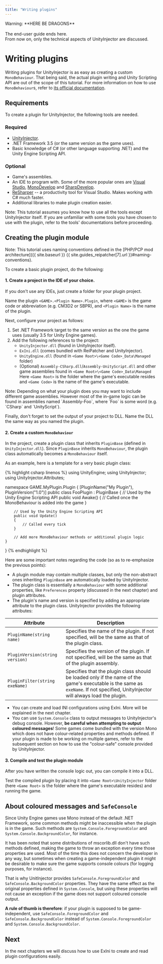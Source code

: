 ```yaml
---
title: "Writing plugins"
---
```


<div class="alert alert-warning" role="alert">
<span class="glyphicon glyphicon-alert" aria-hidden="true"></span>
<span class="sr-only">Warning:</span>
<span class="alert-text">
**HERE BE DRAGONS**<br/><br/>
The end-user guide ends here.<br/>
From now on, only the technical aspects of UnityInjector are discussed.
</span>
</div>

# Writing plugins

Writing plugins for UnityInjector is as easy as creating a custom `MonoBehaviour`. That being said, the actual plugin writing and Unity Scripting API are out of the scope of this tutorial. For more information on how to use `MonoBehaviour`s, refer to [its official documentation](http://docs.unity3d.com/ScriptReference/MonoBehaviour.html).

## Requirements

To create a plugin for UnityInjector, the following tools are needed.

### Required

* [UnityInjector](http://www.hongfire.com/forum/showthread.php/444567-UnityInjector-Plugin-Powered-Unity-Code-Injector).
* .NET Framework 3.5 (or the same version as the game uses).
* Basic knowledge of C# (or other language supporting .NET) and the Unity Engine Scripting API.

### Optional

* Game's assemblies.
* An IDE to program with. Some of the more popular ones are [Visual Studio](https://www.visualstudio.com/), [MonoDevelop](http://www.monodevelop.com/) and [SharpDevelop](http://www.icsharpcode.net/OpenSource/SD/).
* [ReSharper](https://www.jetbrains.com/resharper/) -- a productivity tool for Visual Studio. Makes working with C# much faster.
* Additional libraries to make plugin creation easier.

<div class="alert alert-info" role="alert">
<span class="glyphicon glyphicon-exclamation-sign" aria-hidden="true"></span>
<span class="sr-only">Note:</span>
<span class="alert-text">This tutorial assumes you know how to use all the tools except UnityInjector itself. If you are unfamiliar with some tools you have chosen to use with the plugin, refer to the tools' documentations before proceeding.</span>
</div>

## Creating the plugin module

<div class="alert alert-info" role="alert">
<span class="glyphicon glyphicon-exclamation-sign" aria-hidden="true"></span>
<span class="sr-only">Note:</span>
<span class="alert-text">This tutorial uses naming conventions defined in the [PHP/PCP mod architecture]({{ site.baseurl }} {{ site.guides_reipatcher[7].url }}#naming-conventions).</span>
</div>

To create a basic plugin project, do the following:

#### 1. Create a project in the IDE of your choice.
If you don't use any IDEs, just create a folder for your plugin project. 

Name the plugin `<GAME>.<Plugin Name>.Plugin`, where `<GAME>` is the game code or abbreviation (e.g. CM3D2 or SBPR), and `<Plugin Name>` is the name of the plugin.

Next, configure your project as follows:

1. Set .NET Framework target to the same version as the one the game uses (usually 3.5 for Unity Engine games).
2. Add the following references to the project: 
    * `UnityInjector.dll` (found in UnityInjector itself).
    * `ExIni.dll` (comes bundled with ReiPatcher and UnityInjector).
    * `UnityEngine.dll` (found in `<Game Root>\<Game Code>_Data\Managed` folder)
    * (Optional) `Assembly-CSharp.dll`/`Assembly-UnityScript.dll` and other game assemblies found in `<Game Root>\<Game Code>_Data\Managed`
      Here `<Game Root>` is the folder where the game's executable resides and `<Game Code>` is the name of the game's executable.

<div class="alert alert-info" role="alert">
<span class="glyphicon glyphicon-exclamation-sign" aria-hidden="true"></span>
<span class="sr-only">Note:</span>
<span class="alert-text">Depending on what your plugin does you may want to include different game assemblies. However most of the in-game logic can be found in assemblies named `Assembly-Foo`, where `Foo` is some word (e.g. `CSharp` and `UnityScript`).</span>
</div>

Finally, don't forget to set the output of your project to DLL. Name the DLL the same way as you named the plugin.

#### 2. Create a custom `MonoBehaviour`
In the project, create a plugin class that inherits `PluginBase` (defined in `UnityInjector.dll`). Since `PluginBase` inherits `MonoBehaviour`, the plugin class automatically becomes a `MonoBehaviour` itself.

As an example, here is a template for a very basic plugin class:

{% highlight csharp linenos %}
using UnityEngine;
using UnityInjector;
using UnityInjector.Attributes;

namespace GAME.MyPlugin.Plugin
{
    [PluginName("My Plugin"), PluginVersion("1.0")]
    public class FooPlugin : PluginBase
    {
        // Used by the Unity Engine Scripting API
        public void Awake()
        {
            // Called once the MonoBehaviour is added into the game
        }

        // Used by the Unity Engine Scripting API
        public void Update()
        {
        	// Called every tick
        }

        // Add more MonoBehaviour methods or additional plugin logic
    }
}
{% endhighlight %}

Here are some important notes regarding the code (so as to re-emphasize the previous points):

* A plugin module may contain multiple classes, but only the non-abstract ones inheriting `PluginBase` are automatically loaded by UnityInjector.
* The plugin class is essentially a `MonoBehaviour` with some additional properties, like `Preferences` property (discussed in the next chapter) and plugin attributes.
* The plugin's name and version is specified by adding an appropriate attribute to the plugin class. UnityInjector provides the following attributes:

| Attribute | Description |
| --------- | ----------- |
| `PluginName(string name)` | Specifies the name of the plugin. If not specified, will be the same as that of the plugin class. |
| `PluginVersion(string version)` | Specifies the version of the plugin. If not specified, will be the same as that of the plugin assembly. |
| `PluginFilter(string exeName)` | Specifies that the plugin class should be loaded only if the name of the game's executable is the same as `exeName`. If not specified, UnityInjector will always load the plugin. |

* You can create and load INI configurations using ExIni. More will be explained in the next chapter.
* You can use `System.Console` class to output messages to UnityInjector's debug console. However, **be careful when attempting to output coloured messages**! Some games come bundled with the version Mono which does not have colour-related properties and methods defined. If your plugin is made to be working on multiple games, refer to the subsequent section on how to use the "colour-safe" console provided by UnityInjector.

#### 3. Compile and test the plugin module
After you have written the console logic out, you can compile it into a DLL.

Test the compiled plugin by placing it into `<Game Root>\UnityInjector` folder (here `<Game Root>` is the folder where the game's executable resides) and running the game.

## About coloured messages and `SafeConsole`
Since Unity Engine games use Mono instead of the default .NET Framework, some common methods might be inaccessible when the plugin is in the game. Such methods are `System.Console.ForegroundColor` and `System.Console.BackgroundColor`, for instance.

It has been noted that some distributions of mscorlib.dll don't have such methods defined, making the game to throw an exception every time those properties are used. Most of the time this does not concern the developer in any way, but sometimes when creating a game-independent plugin it might be desirable to make sure the game supports console colours (for logging purposes, for instance).

That is why UnitInjector provides `SafeConsole.ForegroundColor` and `SafeConsole.BackgroundColor` properties. They have the same effect as the original properties defined in `System.Console`, but using these properties will not cause an exception if the game does not support coloured console output.

**A rule of thumb is therefore**: if your plugin is supposed to be game-independent, use `SafeConsole.ForegroundColor` and `SafeConsole.BackgroundColor` instead of `System.Console.ForegroundColor` and `System.Console.BackgroundColor`.

## Next
In the next chapters we will discuss how to use ExIni to create and read plugin configurations easily.